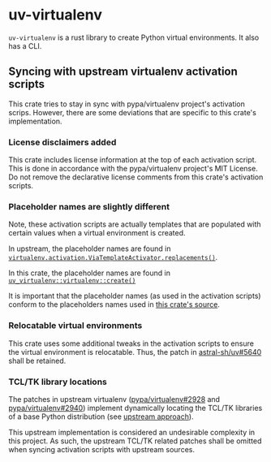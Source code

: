 # uv-virtualenv

`uv-virtualenv` is a rust library to create Python virtual environments. It also has a CLI.

## Syncing with upstream virtualenv activation scripts

This crate tries to stay in sync with pypa/virtualenv project's activation scrips. However, there
are some deviations that are specific to this crate's implementation.

### License disclaimers added

This crate includes license information at the top of each activation script. This is done in
accordance with the pypa/virtualenv project's MIT License. Do not remove the declarative license
comments from this crate's activation scripts.

### Placeholder names are slightly different

Note, these activation scripts are actually templates that are populated with certain values when a
virtual environment is created.

In upstream, the placeholder names are found in
[`virtualenv.activation.ViaTemplateActivator.replacements()`][upstream-placeholders].

In this crate, the placeholder names are found in
[`uv_virtualenv::virtualenv::create()`][crate-placeholders]

[upstream-placeholders]:
  https://github.com/pypa/virtualenv/blob/dad9369e97f5aef7e33777b18dcdb51b1fdac7bd/src/virtualenv/activation/via_template.py#L43
[crate-placeholders]:
  https://github.com/astral-sh/uv/blob/d8f3f03198308be53de51a3a297c85566eabb084/crates/uv-virtualenv/src/virtualenv.rs#L462

It is important that the placeholder names (as used in the activation scripts) conform to the
placeholders names used in [this crate's source][crate-placeholders].

### Relocatable virtual environments

This crate uses some additional tweaks in the activation scripts to ensure the virtual environment
is relocatable. Thus, the patch in [astral-sh/uv#5640] shall be retained.

[astral-sh/uv#5640]: https://github.com/astral-sh/uv/pull/5640

### TCL/TK library locations

The patches in upstream virtualenv ([pypa/virtualenv#2928] and [pypa/virtualenv#2940]) implement
dynamically locating the TCL/TK libraries of a base Python distribution (see [upstream
approach][upstream-tcl/tk-approach]).

[pypa/virtualenv#2928]: https://github.com/pypa/virtualenv/pull/2928
[pypa/virtualenv#2940]: https://github.com/pypa/virtualenv/pull/2940
[upstream-tcl/tk-approach]:
  https://github.com/pypa/virtualenv/blob/dad9369e97f5aef7e33777b18dcdb51b1fdac7bd/src/virtualenv/discovery/py_info.py#L140

This upstream implementation is considered an undesirable complexity in this project. As such, the
upstream TCL/TK related patches shall be omitted when syncing activation scripts with upstream
sources.
